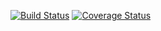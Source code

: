 [ ![Build Status](https://app.codeship.com/projects/9d3523c0-c946-0134-953f-06c0e4d341cd/status?branch=master)](https://app.codeship.com/projects/199263)
[![Coverage Status](https://coveralls.io/repos/github/kseans8/fantasy-app/badge.svg?branch=master)](https://coveralls.io/github/kseans8/fantasy-app?branch=master)
